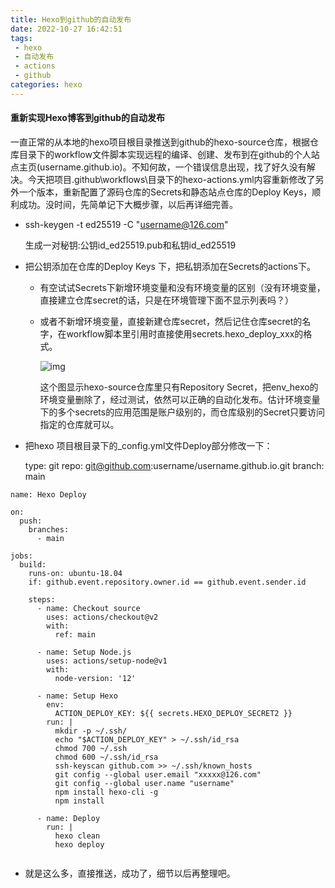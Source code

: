 ```yaml
---
title: Hexo到github的自动发布
date: 2022-10-27 16:42:51
tags:
 - hexo
 - 自动发布
 - actions
 - github
categories: hexo
---
```




#### 重新实现Hexo博客到github的自动发布

一直正常的从本地的hexo项目根目录推送到github的hexo-source仓库，根据仓库目录下的workflow文件脚本实现远程的编译、创建、发布到在github的个人站点主页(username.github.io)。不知何故，一个错误信息出现，找了好久没有解决。今天把项目\.github\workflows\目录下的hexo-actions.yml内容重新修改了另外一个版本，重新配置了源码仓库的Secrets和静态站点仓库的Deploy Keys，顺利成功。没时间，先简单记下大概步骤，以后再详细完善。

* ssh-keygen -t ed25519  -C "username@126.com"    

  生成一对秘钥:公钥id_ed25519.pub和私钥id_ed25519

* 把公钥添加在仓库的Deploy Keys 下，把私钥添加在Secrets的actions下。
  * 有空试试Secrets下新增环境变量和没有环境变量的区别（没有环境变量，直接建立仓库secret的话，只是在环境管理下面不显示列表吗？）
  
  * 或者不新增环境变量，直接新建仓库secret，然后记住仓库secret的名字，在workflow脚本里引用时直接使用secrets.hexo_deploy_xxx的格式。
  
    ![img](/images/github/RepositorySecrets.png)
  
    这个图显示hexo-source仓库里只有Repository Secret，把env_hexo的环境变量删除了，经过测试，依然可以正确的自动化发布。估计环境变量下的多个secrets的应用范围是账户级别的，而仓库级别的Secret只要访问指定的仓库就可以。
    
    <!--more-->
  
* 把hexo 项目根目录下的_config.yml文件Deploy部分修改一下：


    type: git
    repo: git@github.com:username/username.github.io.git
    branch: main

~~~
name: Hexo Deploy

on:
  push:
    branches:
      - main

jobs:
  build:
    runs-on: ubuntu-18.04
    if: github.event.repository.owner.id == github.event.sender.id

    steps:
      - name: Checkout source
        uses: actions/checkout@v2
        with:
          ref: main

      - name: Setup Node.js
        uses: actions/setup-node@v1
        with:
          node-version: '12'

      - name: Setup Hexo
        env:
          ACTION_DEPLOY_KEY: ${{ secrets.HEXO_DEPLOY_SECRET2 }}
        run: |
          mkdir -p ~/.ssh/
          echo "$ACTION_DEPLOY_KEY" > ~/.ssh/id_rsa
          chmod 700 ~/.ssh
          chmod 600 ~/.ssh/id_rsa
          ssh-keyscan github.com >> ~/.ssh/known_hosts
          git config --global user.email "xxxxx@126.com"
          git config --global user.name "username"
          npm install hexo-cli -g
          npm install

      - name: Deploy
        run: |
          hexo clean
          hexo deploy


~~~

* 就是这么多，直接推送，成功了，细节以后再整理吧。
